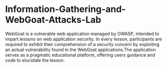 # Information-Gathering-and-WebGoat-Attacks-Lab

WebGoat is a vulnerable web application managed by OWASP, intended to impart lessons on web application security. In every lesson, participants are required to exhibit their comprehension of a security concern by exploiting an actual vulnerability found in the WebGoat applications.The application serves as a pragmatic educational platform, offering users guidance and code to elucidate the lesson.
